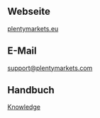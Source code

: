 ## Webseite
 
<a href="https://www.plentymarkets.eu/" target="_blank">plentymarkets.eu</a>
 
## E-Mail
 
<a href="mailto:support@plentymarkets.com">support@plentymarkets.com</a>

## Handbuch

<a href="https://knowledge.plentymarkets.com/omni-channel/multi-channel/yatego" target="_blank">Knowledge</a>